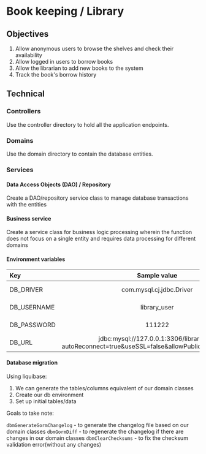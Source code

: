# Book keeping / Library

## Objectives

1. Allow anonymous users to browse the shelves and check their availability
2. Allow logged in users to borrow books
3. Allow the librarian to add new books to the system
4. Track the book's borrow history

## Technical

### Controllers

Use the controller directory to hold all the application endpoints.

### Domains

Use the domain directory to contain the database entities.

### Services

#### Data Access Objects (DAO) / Repository

Create a DAO/repository service class to manage database transactions with the entities

#### Business service

Create a service class for business logic processing wherein the function does not focus on a single entity and requires data processing for different domains

#### Environment variables
| Key          |                                             Sample value                                             |        Description |
|:-------------|:----------------------------------------------------------------------------------------------------:|-------------------:|
| DB_DRIVER    |                                       com.mysql.cj.jdbc.Driver                                       |    Database driver |
| DB_USERNAME  |                                             library_user                                             |      Database user |
| DB_PASSWORD  |                                                111222                                                |  Database password |
| DB_URL       | jdbc:mysql://127.0.0.1:3306/library_db?autoReconnect=true&useSSL=false&allowPublicKeyRetrieval=true  |       Database URL | 

#### Database migration

Using liquibase:
1. We can generate the tables/columns equivalent of our domain classes
2. Create our db environment
3. Set up initial tables/data

Goals to take note:

`dbmGenerateGormChangelog` - to generate the changelog file based on our domain classes
`dbmGormDiff` - to regenerate the changelog if there are changes in our domain classes
`dbmClearChecksums` - to fix the checksum validation error(without any changes)